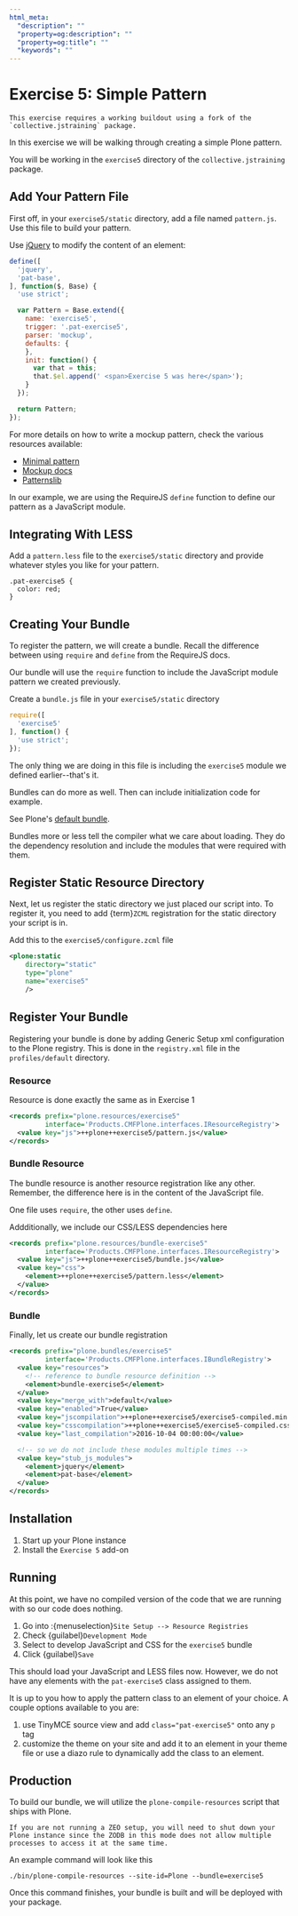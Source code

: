 ```yaml
---
html_meta:
  "description": ""
  "property=og:description": ""
  "property=og:title": ""
  "keywords": ""
---
```


# Exercise 5: Simple Pattern

```{warning}
This exercise requires a working buildout using a fork of the `collective.jstraining` package.
```

In this exercise we will be walking through creating a simple Plone pattern.

You will be working in the `exercise5` directory of the `collective.jstraining` package.

## Add Your Pattern File

First off, in your `exercise5/static` directory, add a file named `pattern.js`.
Use this file to build your pattern.

Use [jQuery](https://jquery.com/) to modify the content of an element:

```javascript
define([
  'jquery',
  'pat-base',
], function($, Base) {
  'use strict';

  var Pattern = Base.extend({
    name: 'exercise5',
    trigger: '.pat-exercise5',
    parser: 'mockup',
    defaults: {
    },
    init: function() {
      var that = this;
      that.$el.append(' <span>Exercise 5 was here</span>');
    }
  });

  return Pattern;
});
```

For more details on how to write a mockup pattern, check the various resources available:

- [Minimal pattern](https://github.com/collective/mockup-minimalpattern)
- [Mockup docs](http://plone.github.io/mockup/dev/)
- [Patternslib](https://patternslib.com/)

In our example, we are using the RequireJS `define` function to define our pattern as a JavaScript module.

## Integrating With LESS

Add a `pattern.less` file to the `exercise5/static` directory and provide whatever styles you like for your pattern.

```less
.pat-exercise5 {
  color: red;
}
```

## Creating Your Bundle

To register the pattern, we will create a bundle.
Recall the difference between using `require` and `define` from the RequireJS docs.

Our bundle will use the `require` function to include the JavaScript module pattern we created previously.

Create a `bundle.js` file in your `exercise5/static` directory

```javascript
require([
  'exercise5'
], function() {
  'use strict';
});
```

The only thing we are doing in this file is including the `exercise5` module we defined earlier--that's it.

Bundles can do more as well.
Then can include initialization code for example.

See Plone's [default bundle](https://github.com/plone/plone.staticresources/blob/master/src/plone/staticresources/static/).

Bundles more or less tell the compiler what we care about loading.
They do the dependency resolution and include the modules that were required with them.

## Register Static Resource Directory

Next, let us register the static directory we just placed our script into.
To register it, you need to add {term}`ZCML` registration for the static directory your script is in.

Add this to the `exercise5/configure.zcml` file

```xml
<plone:static
    directory="static"
    type="plone"
    name="exercise5"
    />
```

## Register Your Bundle

Registering your bundle is done by adding Generic Setup xml configuration to the Plone registry.
This is done in the `registry.xml` file in the `profiles/default` directory.

### Resource

Resource is done exactly the same as in Exercise 1

```xml
<records prefix="plone.resources/exercise5"
         interface='Products.CMFPlone.interfaces.IResourceRegistry'>
  <value key="js">++plone++exercise5/pattern.js</value>
</records>
```

### Bundle Resource

The bundle resource is another resource registration like any other.
Remember, the difference here is in the content of the JavaScript file.

One file uses `require`, the other uses `define`.

Addditionally, we include our CSS/LESS dependencies here

```xml
<records prefix="plone.resources/bundle-exercise5"
         interface='Products.CMFPlone.interfaces.IResourceRegistry'>
  <value key="js">++plone++exercise5/bundle.js</value>
  <value key="css">
    <element>++plone++exercise5/pattern.less</element>
  </value>
</records>
```

### Bundle

Finally, let us create our bundle registration

```xml
<records prefix="plone.bundles/exercise5"
         interface='Products.CMFPlone.interfaces.IBundleRegistry'>
  <value key="resources">
    <!-- reference to bundle resource definition -->
    <element>bundle-exercise5</element>
  </value>
  <value key="merge_with">default</value>
  <value key="enabled">True</value>
  <value key="jscompilation">++plone++exercise5/exercise5-compiled.min.js</value>
  <value key="csscompilation">++plone++exercise5/exercise5-compiled.css</value>
  <value key="last_compilation">2016-10-04 00:00:00</value>

  <!-- so we do not include these modules multiple times -->
  <value key="stub_js_modules">
    <element>jquery</element>
    <element>pat-base</element>
  </value>
</records>
```

## Installation

1. Start up your Plone instance
2. Install the `Exercise 5` add-on

## Running

At this point, we have no compiled version of the code that we are running with so our code does nothing.

1. Go into :{menuselection}`Site Setup --> Resource Registries`
2. Check {guilabel}`Development Mode`
3. Select to develop JavaScript and CSS for the `exercise5` bundle
4. Click {guilabel}`Save`

This should load your JavaScript and LESS files now.
However, we do not have any elements with the `pat-exercise5` class assigned to them.

It is up to you how to apply the pattern class to an element of your choice.
A couple options available to you are:

1. use TinyMCE source view and add `class="pat-exercise5"` onto any `p` tag
2. customize the theme on your site and add it to an element in your theme file or use a diazo rule to dynamically add the class to an element.

## Production

To build our bundle, we will utilize the `plone-compile-resources` script that ships with Plone.

```{warning}
If you are not running a ZEO setup, you will need to shut down your Plone instance since the ZODB in this mode does not allow multiple processes to access it at the same time.
```

An example command will look like this

```shell
./bin/plone-compile-resources --site-id=Plone --bundle=exercise5
```

Once this command finishes, your bundle is built and will be deployed with your package.
